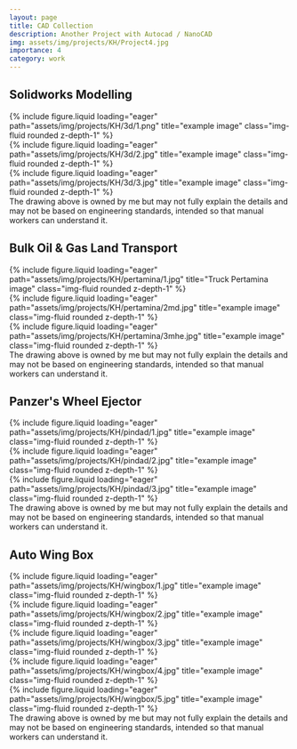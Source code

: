 ```yaml
---
layout: page
title: CAD Collection
description: Another Project with Autocad / NanoCAD
img: assets/img/projects/KH/Project4.jpg
importance: 4
category: work
---
```


## Solidworks Modelling

<div class="row">
    <div class="col-sm mt-3 mt-md-0">
        {% include figure.liquid loading="eager" path="assets/img/projects/KH/3d/1.png" title="example image" class="img-fluid rounded z-depth-1" %}
    </div>
    <div class="col-sm mt-3 mt-md-0">
        {% include figure.liquid loading="eager" path="assets/img/projects/KH/3d/2.jpg" title="example image" class="img-fluid rounded z-depth-1" %}
    </div>
    <div class="col-sm mt-3 mt-md-0">
        {% include figure.liquid loading="eager" path="assets/img/projects/KH/3d/3.jpg" title="example image" class="img-fluid rounded z-depth-1" %}
    </div>
</div>
<div class="caption">
    The drawing above is owned by me but may not fully explain the details and may not be based on engineering standards, intended so that manual workers can understand it.
</div>

## Bulk Oil & Gas Land Transport

<div class="row">
    <div class="col-sm mt-3 mt-md-0">
        {% include figure.liquid loading="eager" path="assets/img/projects/KH/pertamina/1.jpg" title="Truck Pertamina image" class="img-fluid rounded z-depth-1" %}
    </div>
    <div class="col-sm mt-3 mt-md-0">
        {% include figure.liquid loading="eager" path="assets/img/projects/KH/pertamina/2md.jpg" title="example image" class="img-fluid rounded z-depth-1" %}
    </div>
    <div class="col-sm mt-3 mt-md-0">
        {% include figure.liquid loading="eager" path="assets/img/projects/KH/pertamina/3mhe.jpg" title="example image" class="img-fluid rounded z-depth-1" %}
    </div>
</div>
<div class="caption">
    The drawing above is owned by me but may not fully explain the details and may not be based on engineering standards, intended so that manual workers can understand it.
</div>

## Panzer's Wheel Ejector

<div class="row">
    <div class="col-sm mt-3 mt-md-0">
        {% include figure.liquid loading="eager" path="assets/img/projects/KH/pindad/1.jpg" title="example image" class="img-fluid rounded z-depth-1" %}
    </div>
    <div class="col-sm mt-3 mt-md-0">
        {% include figure.liquid loading="eager" path="assets/img/projects/KH/pindad/2.jpg" title="example image" class="img-fluid rounded z-depth-1" %}
    </div>
    <div class="col-sm mt-3 mt-md-0">
        {% include figure.liquid loading="eager" path="assets/img/projects/KH/pindad/3.jpg" title="example image" class="img-fluid rounded z-depth-1" %}
    </div>
</div>
<div class="caption">
    The drawing above is owned by me but may not fully explain the details and may not be based on engineering standards, intended so that manual workers can understand it.
</div>

## Auto Wing Box

<div class="row">
    <div class="col-sm mt-3 mt-md-0">
        {% include figure.liquid loading="eager" path="assets/img/projects/KH/wingbox/1.jpg" title="example image" class="img-fluid rounded z-depth-1" %}
    </div>
    <div class="col-sm mt-3 mt-md-0">
        {% include figure.liquid loading="eager" path="assets/img/projects/KH/wingbox/2.jpg" title="example image" class="img-fluid rounded z-depth-1" %}
    </div>
    <div class="col-sm mt-3 mt-md-0">
        {% include figure.liquid loading="eager" path="assets/img/projects/KH/wingbox/3.jpg" title="example image" class="img-fluid rounded z-depth-1" %}
    </div>
    <div class="col-sm mt-3 mt-md-0">
        {% include figure.liquid loading="eager" path="assets/img/projects/KH/wingbox/4.jpg" title="example image" class="img-fluid rounded z-depth-1" %}
    </div>
    <div class="col-sm mt-3 mt-md-0">
        {% include figure.liquid loading="eager" path="assets/img/projects/KH/wingbox/5.jpg" title="example image" class="img-fluid rounded z-depth-1" %}
    </div>
</div>
<div class="caption">
    The drawing above is owned by me but may not fully explain the details and may not be based on engineering standards, intended so that manual workers can understand it.
</div>

